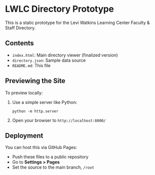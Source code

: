 # LWLC Directory Prototype

This is a static prototype for the Levi Watkins Learning Center Faculty & Staff Directory.

## Contents

- `index.html`: Main directory viewer (finalized version)
- `directory.json`: Sample data source
- `README.md`: This file

## Previewing the Site

To preview locally:
1. Use a simple server like Python:
   ```
   python -m http.server
   ```
2. Open your browser to `http://localhost:8000/`

## Deployment

You can host this via GitHub Pages:
- Push these files to a public repository
- Go to **Settings > Pages**
- Set the source to the main branch, `/root`
